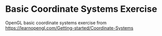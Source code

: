 # Basic Coordinate Systems Exercise

OpenGL basic coordinate systems exercise from https://learnopengl.com/Getting-started/Coordinate-Systems
